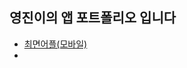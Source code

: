 ## 영진이의 앱 포트폴리오 입니다
- [최면어플(모바일)](https://drive.google.com/file/d/1kFHmeXjIbPI6YXJ4N6oermM_uAzc1weA/view?usp=sharing)
- []()

